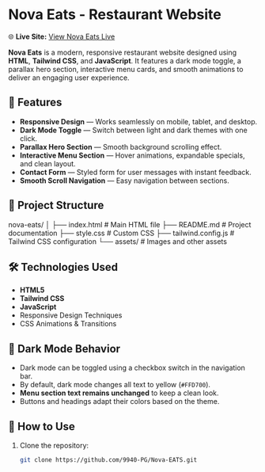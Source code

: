 # Nova Eats - Restaurant Website  

🌐 **Live Site:** [View Nova Eats Live]([https://9940-pg.github.io/Nova-EATS/])  

**Nova Eats** is a modern, responsive restaurant website designed using **HTML**, **Tailwind CSS**, and **JavaScript**. It features a dark mode toggle, a parallax hero section, interactive menu cards, and smooth animations to deliver an engaging user experience.  

## 🌟 Features  

- **Responsive Design** — Works seamlessly on mobile, tablet, and desktop.  
- **Dark Mode Toggle** — Switch between light and dark themes with one click.  
- **Parallax Hero Section** — Smooth background scrolling effect.  
- **Interactive Menu Section** — Hover animations, expandable specials, and clean layout.  
- **Contact Form** — Styled form for user messages with instant feedback.  
- **Smooth Scroll Navigation** — Easy navigation between sections.  

## 📂 Project Structure  
nova-eats/
│
├── index.html # Main HTML file
├── README.md # Project documentation
├── style.css # Custom CSS
├── tailwind.config.js # Tailwind CSS configuration
└── assets/ # Images and other assets


## 🛠 Technologies Used  

- **HTML5**  
- **Tailwind CSS**  
- **JavaScript**  
- Responsive Design Techniques  
- CSS Animations & Transitions  

## 🎨 Dark Mode Behavior  

- Dark mode can be toggled using a checkbox switch in the navigation bar.  
- By default, dark mode changes all text to yellow (`#FFD700`).  
- **Menu section text remains unchanged** to keep a clean look.  
- Buttons and headings adapt their colors based on the theme.  

## 🚀 How to Use  

1. Clone the repository:  
   ```bash
   git clone https://github.com/9940-PG/Nova-EATS.git

